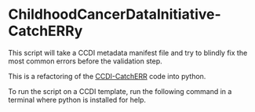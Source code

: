 # ChildhoodCancerDataInitiative-CatchERRy
This script will take a CCDI metadata manifest file and try to blindly fix the most common errors before the validation step. 

This is a refactoring of the [CCDI-CatchERR](https://github.com/CBIIT/ChildhoodCancerDataInitiative-CatchERR) code into python.

To run the script on a CCDI template, run the following command in a terminal where python is installed for help.
